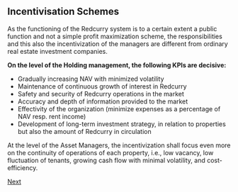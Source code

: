 ## Incentivisation Schemes
As the functioning of the Redcurry system is to a certain extent a public function and not a simple profit maximization scheme, the responsibilities and this also the incentivization of the managers are different from ordinary real estate investment companies. 

**On the level of the Holding management, the following KPIs are decisive:**  
* Gradually increasing NAV with minimized volatility
* Maintenance of continuous growth of interest in Redcurry
* Safety and security of Redcurry operations in the market
* Accuracy and depth of information provided to the market
* Effectivity of the organization (minimize expenses as a percentage of NAV resp. rent income)
* Development of long-term investment strategy, in relation to properties but also the amount of Redcurry in circulation

At the level of the Asset Managers, the incentivization shall focus even more on the continuity of operations of each property, i.e., low vacancy, low fluctuation of tenants, growing cash flow with minimal volatility, and cost-efficiency.

[Next](/asset/tokenomics/tokenomics.md)